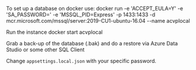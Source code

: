 To set up a database on docker use:
    docker run -e 'ACCEPT_EULA=Y' -e 'SA_PASSWORD=<password>' -e 'MSSQL_PID=Express' -p 1433:1433 -d mcr.microsoft.com/mssql/server:2019-CU1-ubuntu-16.04 --name acvplocal
    
Run the instance
    docker start acvplocal
    
Grab a back-up of the database (.bak) and do a restore via Azure Data Studio or some other SQL Client

Change `appsettings.local.json` with your specific password.
